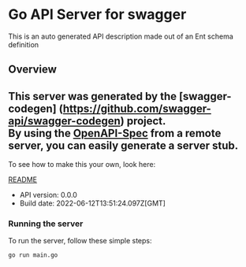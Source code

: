 # Go API Server for swagger

This is an auto generated API description made out of an Ent schema definition

## Overview
This server was generated by the [swagger-codegen]
(https://github.com/swagger-api/swagger-codegen) project.  
By using the [OpenAPI-Spec](https://github.com/OAI/OpenAPI-Specification) from a remote server, you can easily generate a server stub.  
-

To see how to make this your own, look here:

[README](https://github.com/swagger-api/swagger-codegen/blob/master/README.md)

- API version: 0.0.0
- Build date: 2022-06-12T13:51:24.097Z[GMT]


### Running the server
To run the server, follow these simple steps:

```
go run main.go
```

